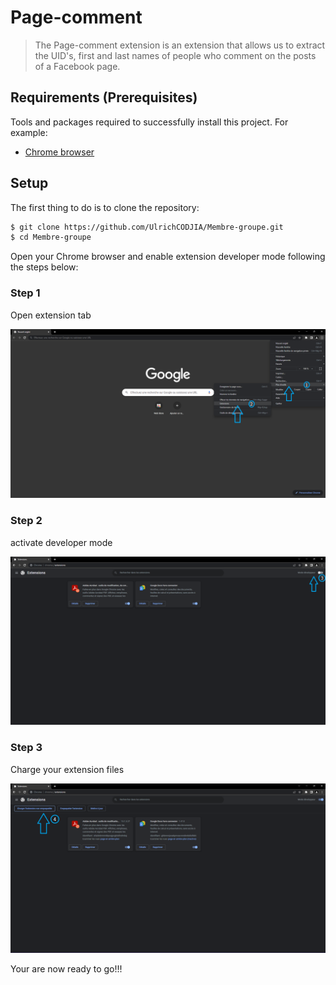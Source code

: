 # Page-comment
> The Page-comment extension is an extension that allows us to extract the UID's, first and last names of people who comment on the posts of a Facebook page.

## Requirements  (Prerequisites)
Tools and packages required to successfully install this project.
For example:
* [Chrome browser](https://www.google.com/intl/fr/chrome/)

## Setup

The first thing to do is to clone the repository:

```sh
$ git clone https://github.com/UlrichCODJIA/Membre-groupe.git
$ cd Membre-groupe
```

Open your Chrome browser and enable extension developer mode following the steps below:

### Step 1

Open extension tab

![Step 1 screenshot](https://github.com/UlrichCODJIA/Membre-groupe/blob/main/1.png)

### Step 2

activate developer mode

![Step 2 screenshot](https://github.com/UlrichCODJIA/Membre-groupe/blob/main/2.png)

### Step 3

Charge your extension files

![Step 3 screenshot](https://github.com/UlrichCODJIA/Membre-groupe/blob/main/3.png)

Your are now ready to go!!!
